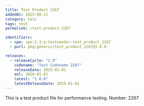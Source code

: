 ```yaml
---
title: Test Product 2267
addedAt: 2025-08-21
category: test
tags: test
permalink: /test-product-2267

identifiers:
  - cpe: cpe:2.3:a:testvendor:test_product_2267
  - purl: pkg:generic/test_product_2267@1.0.0

releases:
  - releaseCycle: "1.0"
    codename: "Test Codename 2267"
    releaseDate: 2025-01-01
    eol: 2026-01-01
    latest: "1.0.0"
    latestReleaseDate: 2025-01-01
---
```


This is a test product file for performance testing. Number: 2267
